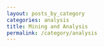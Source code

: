 ```yaml
---
layout: posts_by_category
categories: analysis
title: Mining and Analysis
permalink: /category/analysis
---
```


